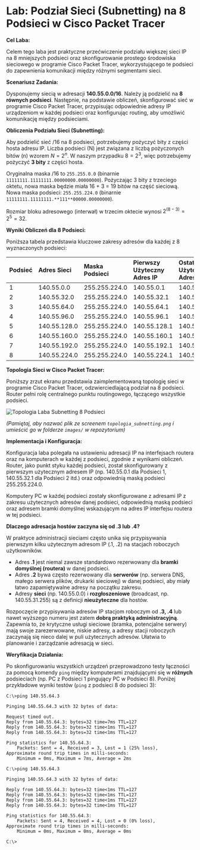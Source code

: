 # Lab: Podział Sieci (Subnetting) na 8 Podsieci w Cisco Packet Tracer

**Cel Laba:**

Celem tego laba jest praktyczne przećwiczenie podziału większej sieci IP na 8 mniejszych podsieci oraz skonfigurowanie prostego środowiska sieciowego w programie Cisco Packet Tracer, wykorzystującego te podsieci do zapewnienia komunikacji między różnymi segmentami sieci.

**Scenariusz Zadania:**

Dysponujemy siecią w adresacji **140.55.0.0/16**. Należy ją podzielić na **8 równych podsieci**. Następnie, na podstawie obliczeń, skonfigurować sieć w programie Cisco Packet Tracer, przypisując odpowiednie adresy IP urządzeniom w każdej podsieci oraz konfigurując routing, aby umożliwić komunikację między podsieciami.

**Obliczenia Podziału Sieci (Subnetting):**

Aby podzielić sieć /16 na 8 podsieci, potrzebujemy pożyczyć bity z części hosta adresu IP. Liczba podsieci (N) jest związana z liczbą pożyczonych bitów (n) wzorem $N = 2^n$. W naszym przypadku $8 = 2^3$, więc potrzebujemy pożyczyć **3 bity** z części hosta.

Oryginalna maska /16 to `255.255.0.0` (binarnie `11111111.11111111.00000000.00000000`).
Pożyczając 3 bity z trzeciego oktetu, nowa maska będzie miała 16 + 3 = 19 bitów na część sieciową.
Nowa maska podsieci: `255.255.224.0` (binarnie `11111111.11111111.**111**00000.00000000`).

Rozmiar bloku adresowego (interwał) w trzecim oktecie wynosi $2^{(8-3)} = 2^5 = 32$.

**Wyniki Obliczeń dla 8 Podsieci:**

Poniższa tabela przedstawia kluczowe zakresy adresów dla każdej z 8 wyznaczonych podsieci:

| Podsieć | Adres Sieci     | Maska Podsieci  | Pierwszy Użyteczny Adres IP | Ostatni Użyteczny Adres IP | Adres Rozgłoszeniowy (Broadcast) |
| :------ | :-------------- | :-------------- | :------------------------- | :------------------------ | :----------------------------- |
| 1       | 140.55.0.0      | 255.255.224.0   | 140.55.0.1                 | 140.55.31.254             | 140.55.31.255                  |
| 2       | 140.55.32.0     | 255.255.224.0   | 140.55.32.1                | 140.55.63.254             | 140.55.63.255                  |
| 3       | 140.55.64.0     | 255.255.224.0   | 140.55.64.1                | 140.55.95.254             | 140.55.95.255                  |
| 4       | 140.55.96.0     | 255.255.224.0   | 140.55.96.1                | 140.55.127.254            | 140.55.127.255                 |
| 5       | 140.55.128.0    | 255.255.224.0   | 140.55.128.1               | 140.55.159.254            | 140.55.159.255                 |
| 6       | 140.55.160.0    | 255.255.224.0   | 140.55.160.1               | 140.55.191.254            | 140.55.191.255                 |
| 7       | 140.55.192.0    | 255.255.224.0   | 140.55.192.1               | 140.55.223.254            | 140.55.223.255                 |
| 8       | 140.55.224.0    | 255.255.224.0   | 140.55.224.1               | 140.55.255.254            | 140.55.255.255                 |

**Topologia Sieci w Cisco Packet Tracer:**

Poniższy zrzut ekranu przedstawia zaimplementowaną topologię sieci w programie Cisco Packet Tracer, odzwierciedlającą podział na 8 podsieci. Router pełni rolę centralnego punktu routingowego, łączącego wszystkie podsieci.

![Topologia Laba Subnetting 8 Podsieci](images/topologia_subnetting.png)

*(Pamiętaj, aby nazwać plik ze screenem `topologia_subnetting.png` i umieścić go w folderze `images/` w repozytorium)*

**Implementacja i Konfiguracja:**

Konfiguracja laba polegała na ustawieniu adresacji IP na interfejsach routera oraz na komputerach w każdej z podsieci, zgodnie z wynikami obliczeń. Router, jako punkt styku każdej podsieci, został skonfigurowany z pierwszym użytecznym adresem IP (np. 140.55.0.1 dla Podsieci 1, 140.55.32.1 dla Podsieci 2 itd.) oraz odpowiednią maską podsieci 255.255.224.0.

Komputery PC w każdej podsieci zostały skonfigurowane z adresami IP z zakresu użytecznych adresów danej podsieci, odpowiednią maską podsieci oraz adresem bramki domyślnej wskazującym na adres IP interfejsu routera w tej podsieci.

**Dlaczego adresacja hostów zaczyna się od .3 lub .4?**

W praktyce administracji sieciami często unika się przypisywania pierwszym kilku użytecznym adresom IP (.1, .2) na stacjach roboczych użytkowników.

* Adres **.1** jest niemal zawsze standardowo rezerwowany dla **bramki domyślnej (routera)** w danej podsieci.
* Adres **.2** bywa często rezerwowany dla **serwerów** (np. serwera DNS, małego serwera plików, drukarki sieciowej) w danej podsieci, aby miały łatwo zapamiętywalne adresy na początku zakresu.
* Adresy **sieci** (np. 140.55.0.0) i **rozgłoszeniowe** (broadcast, np. 140.55.31.255) są z definicji **nieużyteczne** dla hostów.

Rozpoczęcie przypisywania adresów IP stacjom roboczym od **.3, .4** lub nawet wyższego numeru jest zatem **dobrą praktyką administracyjną**. Zapewnia to, że krytyczne usługi sieciowe (bramka, potencjalne serwery) mają swoje zarezerwowane, niskie adresy, a adresy stacji roboczych zaczynają się nieco dalej w puli użytecznych adresów. Ułatwia to planowanie i zarządzanie adresacją w sieci.

**Weryfikacja Działania:**

Po skonfigurowaniu wszystkich urządzeń przeprowadzono testy łączności za pomocą komendy `ping` między komputerami znajdującymi się w **różnych** podsieciach (np. PC z Podsieci 1 pingujący PC w Podsieci 8). Poniżej przykładowe wyniki testów (`ping` z podsieci 8 do podsieci 3):

```cli
C:\>ping 140.55.64.3

Pinging 140.55.64.3 with 32 bytes of data:

Request timed out.
Reply from 140.55.64.3: bytes=32 time=7ms TTL=127
Reply from 140.55.64.3: bytes=32 time<1ms TTL=127
Reply from 140.55.64.3: bytes=32 time<1ms TTL=127

Ping statistics for 140.55.64.3:
    Packets: Sent = 4, Received = 3, Lost = 1 (25% loss),
Approximate round trip times in milli-seconds:
    Minimum = 0ms, Maximum = 7ms, Average = 2ms

C:\>ping 140.55.64.3

Pinging 140.55.64.3 with 32 bytes of data:

Reply from 140.55.64.3: bytes=32 time<1ms TTL=127
Reply from 140.55.64.3: bytes=32 time<1ms TTL=127
Reply from 140.55.64.3: bytes=32 time<1ms TTL=127
Reply from 140.55.64.3: bytes=32 time<1ms TTL=127

Ping statistics for 140.55.64.3:
    Packets: Sent = 4, Received = 4, Lost = 0 (0% loss),
Approximate round trip times in milli-seconds:
    Minimum = 0ms, Maximum = 0ms, Average = 0ms

C:\>
